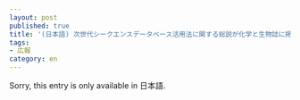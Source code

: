 ```yaml
---
layout: post
published: true
title: '(日本語) 次世代シークエンスデータベース活用法に関する総説が化学と生物誌に掲載されました'
tags:
- 広報
category: en
---
```

Sorry, this entry is only available in 日本語.